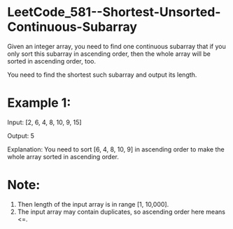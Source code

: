 # LeetCode_581--Shortest-Unsorted-Continuous-Subarray

Given an integer array, you need to find one continuous subarray that if you only sort this subarray in ascending order, then the whole array will be sorted in ascending order, too.

You need to find the shortest such subarray and output its length.

# Example 1:

Input: [2, 6, 4, 8, 10, 9, 15]

Output: 5

Explanation: You need to sort [6, 4, 8, 10, 9] in ascending order to make the whole array sorted in ascending order.

# Note:

1. Then length of the input array is in range [1, 10,000].
2. The input array may contain duplicates, so ascending order here means <=.
